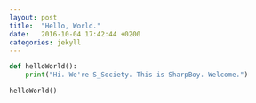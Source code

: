 ```yaml
---
layout: post
title:  "Hello, World."
date:   2016-10-04 17:42:44 +0200
categories: jekyll
---
```



``` python
def helloWorld():
    print("Hi. We're S_Society. This is SharpBoy. Welcome.")

helloWorld()
```
